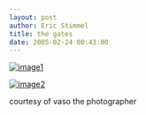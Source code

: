 ```yaml
---
layout: post
author: Eric Stimmel
title: the gates
date: 2005-02-24 00:43:00
--- 
```



[![image1][]][1]

[![image2][]][2]

courtesy of vaso the photographer

  [image1]: http://photos1.blogger.com/img/5/3283/320/gates4.jpg
  [1]: http://photos1.blogger.com/img/5/3283/640/gates4.jpg
  [image2]: http://photos1.blogger.com/img/5/3283/320/gates2r.jpg
  [2]: http://photos1.blogger.com/img/5/3283/640/gates2r.jpg

